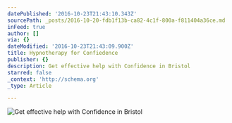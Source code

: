 ```yaml
---
datePublished: '2016-10-23T21:43:10.343Z'
sourcePath: _posts/2016-10-20-fdb1f13b-ca82-4c1f-800a-f811404a36ce.md
inFeed: true
author: []
via: {}
dateModified: '2016-10-23T21:43:09.900Z'
title: Hypnotherapy for Confiedence
publisher: {}
description: Get effective help with Confidence in Bristol
starred: false
_context: 'http://schema.org'
_type: Article

---
```

![Get effective help with Confidence in Bristol](https://the-grid-user-content.s3-us-west-2.amazonaws.com/0f2a618c-b1df-4d6a-b390-888a42f36f19.jpg)